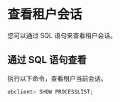 查看租户会话 
===========================

您可以通过 SQL 语句来查看租户会话。

通过 SQL 语句查看 
--------------------------------

执行以下命令，查看租户当前会话。

```sql
obclient> SHOW PROCESSLIST;
```


